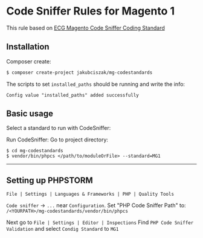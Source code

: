 # Code Sniffer Rules for Magento 1
This rule based on [ECG Magento Code Sniffer Coding Standard](https://github.com/magento-ecg/coding-standard)

## Installation
Composer create:

```bash
$ composer create-project jakubciszak/mg-codestandards

```
The scripts to set `installed_paths` should be running and write the info:
```$xslt
Config value "installed_paths" added successfully
```


## Basic usage
Select a standard to run with CodeSniffer:

Run CodeSniffer:
Go to project directory:
```
$ cd mg-codestandards
$ vendor/bin/phpcs </path/to/moduleOrFile> --standard=MG1 
```
___

## Setting up PHPSTORM
```
File | Settings | Languages & Frameworks | PHP | Quality Tools
```
`Code sniffer` -> `...` near `Configuration`.
Set "PHP Code Sniffer Path" to:
```/<YOURPATH>/mg-codestandards/vendor/bin/phpcs```

Next go to 
```File | Settings | Editor | Inspections```
Find `PHP Code Sniffer Validation` and select `Condig Standard` to `MG1`